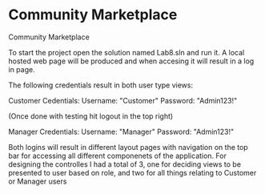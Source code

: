 # Community Marketplace
Community Marketplace

To start the project open the solution named Lab8.sln and run it.
A local hosted web page will be produced and when accesing it will result in a log in page. 

The following credentials result in both user type views:

Customer Cedentials: 
  Username: "Customer"
  Password: "Admin123!"

(Once done with testing hit logout in the top right)

 Manager Credentials: 
  Username: "Manager"
  Password: "Admin123!"
 
 Both logins will result in different layout pages with navigation on the top bar for accessing all different componenets of the application. For designing the controlles I had a total of 3, one for deciding views to be presented to user based on role, and two for all things relating to Customer or Manager users

